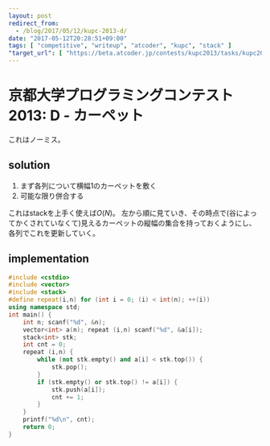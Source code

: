 ```yaml
---
layout: post
redirect_from:
  - /blog/2017/05/12/kupc-2013-d/
date: "2017-05-12T20:28:51+09:00"
tags: [ "competitive", "writeup", "atcoder", "kupc", "stack" ]
"target_url": [ "https://beta.atcoder.jp/contests/kupc2013/tasks/kupc2013_d" ]
---
```


# 京都大学プログラミングコンテスト2013: D - カーペット

これはノーミス。

## solution

1.  まず各列について横幅$1$のカーペットを敷く
2.  可能な限り併合する

これはstackを上手く使えば$O(N)$。
左から順に見ていき、その時点で(谷によってかくされていなくて)見えるカーペットの縦幅の集合を持っておくようにし、各列でこれを更新していく。

## implementation

``` c++
#include <cstdio>
#include <vector>
#include <stack>
#define repeat(i,n) for (int i = 0; (i) < int(n); ++(i))
using namespace std;
int main() {
    int n; scanf("%d", &n);
    vector<int> a(n); repeat (i,n) scanf("%d", &a[i]);
    stack<int> stk;
    int cnt = 0;
    repeat (i,n) {
        while (not stk.empty() and a[i] < stk.top()) {
            stk.pop();
        }
        if (stk.empty() or stk.top() != a[i]) {
            stk.push(a[i]);
            cnt += 1;
        }
    }
    printf("%d\n", cnt);
    return 0;
}
```
